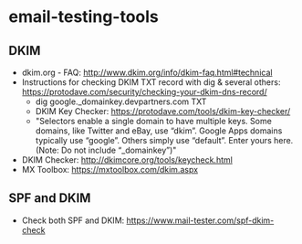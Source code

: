 # email-testing-tools

## DKIM
* dkim.org - FAQ: http://www.dkim.org/info/dkim-faq.html#technical
* Instructions for checking DKIM TXT record with dig & several others: https://protodave.com/security/checking-your-dkim-dns-record/
  * dig google._domainkey.devpartners.com TXT
  * DKIM Key Checker: https://protodave.com/tools/dkim-key-checker/
  * "Selectors enable a single domain to have multiple keys. Some domains, like Twitter and eBay, use “dkim”. Google Apps domains typically use “google”. Others simply use “default”. Enter yours here. (Note: Do not include “_domainkey”)"
* DKIM Checker: http://dkimcore.org/tools/keycheck.html
* MX Toolbox: https://mxtoolbox.com/dkim.aspx

## SPF and DKIM
* Check both SPF and DKIM: https://www.mail-tester.com/spf-dkim-check

